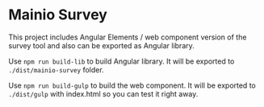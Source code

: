 # Mainio Survey

This project includes Angular Elements / web component version of the survey tool and also can be exported as Angular library.

Use `npm run build-lib` to build Angular library. It will be exported to `./dist/mainio-survey` folder.

Use `npm run build-gulp` to build the web component. It will be exported to `./dist/gulp` with index.html so you can test it right away.
